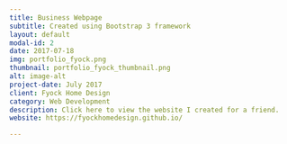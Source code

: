 ```yaml
---
title: Business Webpage
subtitle: Created using Bootstrap 3 framework
layout: default
modal-id: 2
date: 2017-07-18
img: portfolio_fyock.png
thumbnail: portfolio_fyock_thumbnail.png
alt: image-alt
project-date: July 2017
client: Fyock Home Design
category: Web Development
description: Click here to view the website I created for a friend. 
website: https://fyockhomedesign.github.io/

---
```

